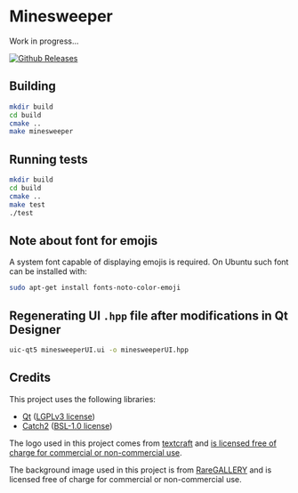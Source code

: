 # Minesweeper
Work in progress...

[![Github Releases](https://img.shields.io/badge/release-v1.0-brightgreen)](https://gitlab-stud.elka.pw.edu.pl/mmachnik/minesweeper)

## Building
```sh
mkdir build
cd build
cmake ..
make minesweeper
```

## Running tests
```sh
mkdir build
cd build
cmake ..
make test
./test
```

## Note about font for emojis
A system font capable of displaying emojis is required. On Ubuntu such font can be installed with:

```sh
sudo apt-get install fonts-noto-color-emoji
```

## Regenerating UI `.hpp` file after modifications in Qt Designer
```sh
uic-qt5 minesweeperUI.ui -o minesweeperUI.hpp
```

## Credits
This project uses the following libraries:

* [Qt](https://www.qt.io/) ([LGPLv3 license](https://www.gnu.org/licenses/lgpl-3.0.en.html))
* [Catch2](https://github.com/catchorg/Catch2) ([BSL-1.0 license](https://github.com/catchorg/Catch2/blob/devel/LICENSE.txt))

The logo used in this project comes from [textcraft](https://textcraft.net) and [is licensed free of charge for commercial or non-commercial use](https://textcraft.net/privacy.php).

The background image used in this project is from [RareGALLERY](https://rare-gallery.com) and is licensed free of charge for commercial or non-commercial use.
